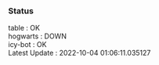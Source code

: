 ### Status


table : OK  
hogwarts : DOWN  
icy-bot : OK  
Latest Update : 2022-10-04 01:06:11.035127
